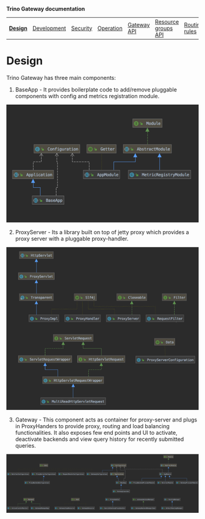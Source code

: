 **Trino Gateway documentation**

<table>
  <tr>
    <td><b><a href="design.md">Design</a></b></td>
    <td><a href="development.md">Development</a></td>
    <td><a href="security.md">Security</a></td>
    <td><a href="operation.md">Operation</a></td>
    <td><a href="gateway-api.md">Gateway API</a></td>
    <td><a href="resource-groups-api.md">Resource groups API</a></td>
    <td><a href="routing-rules.md">Routing rules</a></td>
    <td><a href="references.md">References</a></td>
  </tr>
</table>

# Design

Trino Gateway has three main components:

1. BaseApp - It provides boilerplate code to add/remove pluggable components
   with config and metrics registration module.

![BaseApp Class Diagram](assets/BaseApp-classes.png)

2. ProxyServer - Its a library built on top of jetty proxy which provides a
   proxy server with a pluggable proxy-handler.

![ProxyServer Class Diagram](assets/ProxyServer-classes.png)

3. Gateway - This component acts as container for proxy-server and plugs in
   ProxyHanders to provide proxy, routing and load balancing functionalities. It
   also exposes few end points and UI to activate, deactivate backends and view
   query history for recently submitted queries.

![TrinoGateway Class Diagram](assets/TrinoGateway-classes.png)

